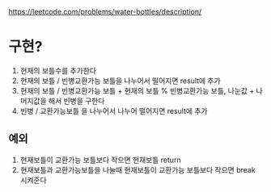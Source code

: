 https://leetcode.com/problems/water-bottles/description/

# 구현? 
1. 현재의 보틀수를 추가한다 
2. 현재의 보틀 / 빈병교환가능 보틀을 나누어서 떨어지면 result에 추가 
3. 현재의 보틀 / 빈병교환가능 보틀 + 현재의 보틀 % 빈병교환가능 보틀, 나눈값 + 나머지값을 해서 빈병을 구한다 
4. 빈병 / 교환가능보틀 을 나누어서 나누어 떨어지면 result에 추가 
## 예외 
1. 현재보틀이 교환가능 보틀보다 작으면 현재보틀 return 
2. 현재보틀과 교환가능보틀을 나눌때 현재보틀이 교환가능 보틀보다 작으면 break 시켜준다